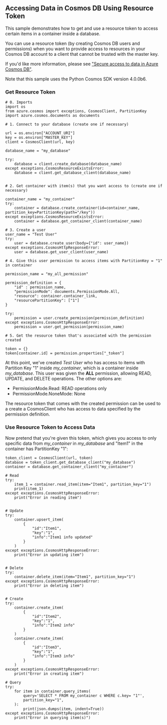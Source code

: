 ## Accessing Data in Cosmos DB Using Resource Token

This sample demonstrates how to get and use a resource token to access certain items in a container inside a database. 
  
You can use a resource token (by creating Cosmos DB users and permissions) when you want to provide access to resources in your Cosmos DB account to a client that cannot be trusted with the master key.

If you'd like more information, please see ["Secure access to data in Azure Cosmos DB"](https://docs.microsoft.com/en-us/azure/cosmos-db/secure-access-to-data).

Note that this sample uses the Python Cosmos SDK version 4.0.0b6. 



### Get Resource Token
```
# 0. Imports
import os
from azure.cosmos import exceptions, CosmosClient, PartitionKey
import azure.cosmos.documents as documents

# 1. Connect to your database (create one if necessary)

url = os.environ["ACCOUNT_URI"]
key = os.environ["MASTER_KEY"]
client = CosmosClient(url, key)

database_name = "my_database"

try: 
    database = client.create_database(database_name)
except exceptions.CosmosResourceExistsError:
    database = client.get_database_client(database_name)


# 2. Get container with item(s) that you want access to (create one if necessary)

container_name = "my_container"
try: 
    container = database.create_container(id=container_name, partition_key=PartitionKey(path="/key"))
except exceptions.CosmosResourceExistsError:
    container = database.get_container_client(container_name)

# 3. Create a user 
user_name = "Test User"
try: 
    user = database.create_user(body={"id": user_name})
except exceptions.CosmosHttpResponseError:
    user = database.get_user_client(user_name)

# 4. Give this user permission to access items with PartitionKey = "1" in container 

permission_name = "my_all_permission"

permission_definition = {
    "id" : permission_name,
    "permissionMode": documents.PermissionMode.All,
    "resource": container.container_link,
    "resourcePartitionKey": ["1"]
}

try: 
    permission = user.create_permission(permission_definition)
except exceptions.CosmosHttpResponseError: 
    permission = user.get_permission(permission_name)

# 5. Get the resource token that's associated with the permission created

token = {}
token[container.id] = permission.properties["_token"]

```

At this point, we've created *Test User* who has access to items with Partition Key "1" inside *my_container*, which is a container inside *my_database*. This user was given the **ALL** permission, allowing READ, UPDATE, and DELETE operations. The other options are: 

  * PermissionMode.Read: READ operations only 
  * PermissionMode.NoneMode: None

The resource token that comes with the created permission can be used to a create a CosmosClient who has access to data specified by the permission definition. 


### Use Resource Token to Access Data 

Now pretend that you're given this token, which gives you access to only specific data from *my_container* in *my_database* and "Item1" in the container has PartitionKey "1":

```
token_client = CosmosClient(url, token)
database = token_client.get_database_client("my_database")
container = database.get_container_client("my_container")

# Read 
try: 
    item_1 = container.read_item(item="Item1", partition_key="1")
    print(item_1)
except exceptions.CosmosHttpResponseError: 
    print("Error in reading item")


# Update
try: 
    container.upsert_item(
        {
            "id":"Item1",
            "key":"1",
            "info":"Item1 info updated"
        }
    )
except exceptions.CosmosHttpResponseError: 
    print("Error in updating item")


# Delete 
try:
    container.delete_item(item="Item1", partition_key="1")
except exceptions.CosmosHttpResponseError: 
    print("Error in deleting item")


# Create 
try:
    container.create_item(
        {
            "id":"Item2",
            "key":"1",
            "info":"Item2 info"
        }
    )
    container.create_item(
        {
            "id":"Item3",
            "key":"1",
            "info":"Item3 info"
        }
    )
except exceptions.CosmosHttpResponseError: 
    print("Error in creating item")

# Query 
try:
    for item in container.query_items(
        query='SELECT * FROM my_container c WHERE c.key= "1"',
        partition_key="1",
    ):
        print(json.dumps(item, indent=True))
except exceptions.CosmosHttpResponseError: 
    print("Error in querying item(s)")
```
    


















